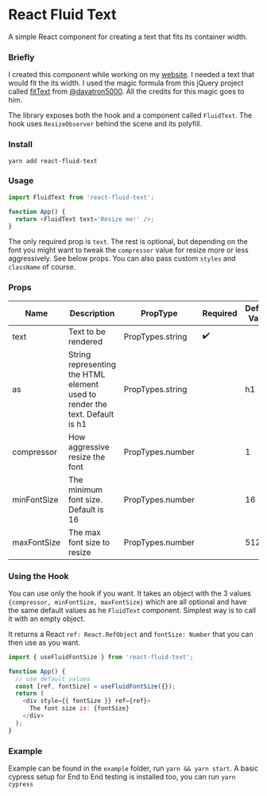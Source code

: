 # React Fluid Text

A simple React component for creating a text that fits its container width.

### Briefly

I created this component while working on my [website](https://antoniofullone.com). I needed a text that would fit the its width. I used the magic formula from this jQuery project called [fitText](https://github.com/davatron5000/FitText.js/blob/master/README.md) from [@davatron5000](https://github.com/davatron5000/). All the credits for this magic goes to him.

The library exposes both the hook and a component called `FluidText`. The hook uses `ResizeObserver` behind the scene and its polyfill.

### Install

`yarn add react-fluid-text`

### Usage

```javascript
import FluidText from 'react-fluid-text';

function App() {
  return <FluidText text='Resize me!' />;
}
```

The only required prop is `text`. The rest is optional, but depending on the font you might want to tweak the `compressor` value for resize more or less aggressively. See below props. You can also pass custom `styles` and `className` of course.

### Props

| Name        | Description                                                                 | PropType         | Required           | Default Value |
| ----------- | --------------------------------------------------------------------------- | ---------------- | ------------------ | ------------- |
| text        | Text to be rendered                                                         | PropTypes.string | :heavy_check_mark: |               |
| as          | String representing the HTML element used to render the text. Default is h1 | PropTypes.string |                    | h1            |
| compressor  | How aggressive resize the font                                              | PropTypes.number |                    | 1             |
| minFontSize | The minimum font size. Default is 16                                        | PropTypes.number |                    | 16            |
| maxFontSize | The max font size to resize                                                 | PropTypes.number |                    | 512           |

### Using the Hook

You can use only the hook if you want. It takes an object with the 3 values `{compressor, minFontSize, maxFontSize}` which are all optional and have the same default values as he `FluidText` component. Simplest way is to call it with an empty object.

It returns a React `ref: React.RefObject` and `fontSize: Number` that you can then use as you want.

```javascript
import { useFluidFontSize } from 'react-fluid-text';

function App() {
  // use default values
  const [ref, fontSize] = useFluidFontSize({});
  return (
    <div style={{ fontSize }} ref={ref}>
      The font size is: {fontSize}
    </div>
  );
}
```

### Example

Example can be found in the `example` folder, run `yarn && yarn start`. A basic cypress setup for End to End testing is installed too, you can run `yarn cypress`
